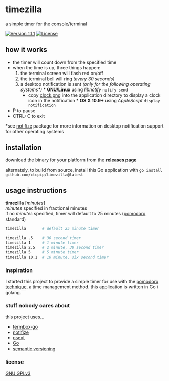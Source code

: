 # timezilla

a simple timer for the console/terminal

[![Version 1.1.1](https://img.shields.io/badge/version-1.1.1-blue.svg)](http://github.com/ctcpip/timezilla/releases/latest)
[![License](https://img.shields.io/badge/license-GNU%20GPLv3-blue.svg)](./LICENSE)

## how it works

* the timer will count down from the specified time
* when the time is up, three things happen:
    1. the terminal screen will flash red on/off
    1. the terminal bell will ring _(every 30 seconds)_
    1. a desktop notification is sent _(only for the following operating systems*)_
      * __GNU/Linux__ using _libnotify_ `notify-send`
        * copy [clock.png](http://github.com/ctcpip/timezilla/blob/master/clock.png) into the application directory to display a clock icon in the notification
      * __OS X 10.9+__ using _AppleScript_ `display notification`
* P to pause
* CTRL+C to exit

\*see [notifize](http://github.com/ctcpip/notifize) package for more information on desktop notification support for other operating systems

## installation

download the binary for your platform from the __[releases page](http://github.com/ctcpip/timezilla/releases/latest)__

alternately, to build from source, install this Go application with `go install github.com/ctcpip/timezilla@latest`

## usage instructions

__timezilla__ [_minutes_]  
_minutes_ specified in fractional minutes  
if no _minutes_ specified, timer will default to 25 minutes ([pomodoro](http://en.wikipedia.org/wiki/Pomodoro_Technique) standard)

~~~ sh
timezilla       # default 25 minute timer

timezilla .5    # 30 second timer
timezilla 1     # 1 minute timer
timezilla 2.5   # 2 minute, 30 second timer
timezilla 5     # 5 minute timer
timezilla 10.1  # 10 minute, six second timer
~~~

### inspiration

I started this project to provide a simple timer for use with the [pomodoro technique](http://en.wikipedia.org/wiki/Pomodoro_Technique), a time management method. this application is written in Go / golang.

### stuff nobody cares about

this project uses...

* [termbox-go](http://github.com/nsf/termbox-go)
* [notifize](http://github.com/ctcpip/notifize)
* [osext](http://github.com/kardianos/osext)
* [Go](http://golang.org)
* [semantic versioning](http://semver.org/)

### license

[GNU GPLv3](http://www.gnu.org/licenses/gpl-3.0.en.html)
